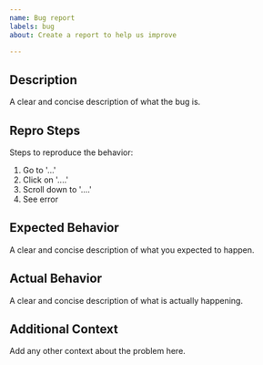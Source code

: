 ```yaml
---
name: Bug report
labels: bug
about: Create a report to help us improve

---
```


## Description
A clear and concise description of what the bug is.

## Repro Steps
Steps to reproduce the behavior:
1. Go to '...'
2. Click on '....'
3. Scroll down to '....'
4. See error

## Expected Behavior
A clear and concise description of what you expected to happen.

## Actual Behavior
A clear and concise description of what is actually happening.

## Additional Context
Add any other context about the problem here.
